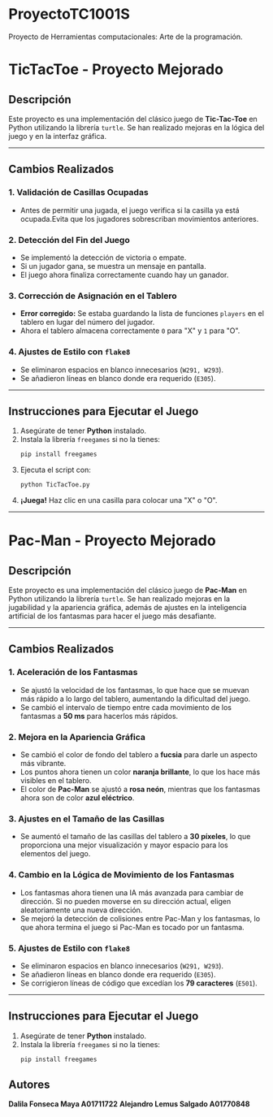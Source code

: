 # ProyectoTC1001S
Proyecto de Herramientas computacionales: Arte de la programación.

# TicTacToe - Proyecto Mejorado

## Descripción
Este proyecto es una implementación del clásico juego de **Tic-Tac-Toe** en Python utilizando la librería `turtle`. Se han realizado mejoras en la lógica del juego y en la interfaz gráfica.

---

## Cambios Realizados

### **1. Validación de Casillas Ocupadas**
- Antes de permitir una jugada, el juego verifica si la casilla ya está ocupada.Evita que los jugadores sobrescriban movimientos anteriores.

### **2. Detección del Fin del Juego**
- Se implementó la detección de victoria o empate.
- Si un jugador gana, se muestra un mensaje en pantalla.
- El juego ahora finaliza correctamente cuando hay un ganador.

### **3. Corrección de Asignación en el Tablero**
- **Error corregido:** Se estaba guardando la lista de funciones `players` en el tablero en lugar del número del jugador.
- Ahora el tablero almacena correctamente `0` para "X" y `1` para "O".

### **4. Ajustes de Estilo con `flake8`**
- Se eliminaron espacios en blanco innecesarios (`W291, W293`).
- Se añadieron líneas en blanco donde era requerido (`E305`).


---

## Instrucciones para Ejecutar el Juego

1. Asegúrate de tener **Python** instalado.
2. Instala la librería `freegames` si no la tienes:
   ```bash
   pip install freegames
   ```
3. Ejecuta el script con:
   ```bash
   python TicTacToe.py
   ```
4. **¡Juega!** Haz clic en una casilla para colocar una "X" o "O".

---

# Pac-Man - Proyecto Mejorado

## Descripción
Este proyecto es una implementación del clásico juego de **Pac-Man** en Python utilizando la librería `turtle`. Se han realizado mejoras en la jugabilidad y la apariencia gráfica, además de ajustes en la inteligencia artificial de los fantasmas para hacer el juego más desafiante.

---

## Cambios Realizados

### **1. Aceleración de los Fantasmas**
- Se ajustó la velocidad de los fantasmas, lo que hace que se muevan más rápido a lo largo del tablero, aumentando la dificultad del juego.
- Se cambió el intervalo de tiempo entre cada movimiento de los fantasmas a **50 ms** para hacerlos más rápidos.

### **2. Mejora en la Apariencia Gráfica**
- Se cambió el color de fondo del tablero a **fucsia** para darle un aspecto más vibrante.
- Los puntos ahora tienen un color **naranja brillante**, lo que los hace más visibles en el tablero.
- El color de **Pac-Man** se ajustó a **rosa neón**, mientras que los fantasmas ahora son de color **azul eléctrico**.

### **3. Ajustes en el Tamaño de las Casillas**
- Se aumentó el tamaño de las casillas del tablero a **30 píxeles**, lo que proporciona una mejor visualización y mayor espacio para los elementos del juego.

### **4. Cambio en la Lógica de Movimiento de los Fantasmas**
- Los fantasmas ahora tienen una IA más avanzada para cambiar de dirección. Si no pueden moverse en su dirección actual, eligen aleatoriamente una nueva dirección.
- Se mejoró la detección de colisiones entre Pac-Man y los fantasmas, lo que ahora termina el juego si Pac-Man es tocado por un fantasma.

### **5. Ajustes de Estilo con `flake8`**
- Se eliminaron espacios en blanco innecesarios (`W291, W293`).
- Se añadieron líneas en blanco donde era requerido (`E305`).
- Se corrigieron líneas de código que excedían los **79 caracteres** (`E501`).

---

## Instrucciones para Ejecutar el Juego

1. Asegúrate de tener **Python** instalado.
2. Instala la librería `freegames` si no la tienes:
   ```bash
   pip install freegames


## Autores
**Dalila Fonseca Maya A01711722**
**Alejandro Lemus Salgado A01770848**  
